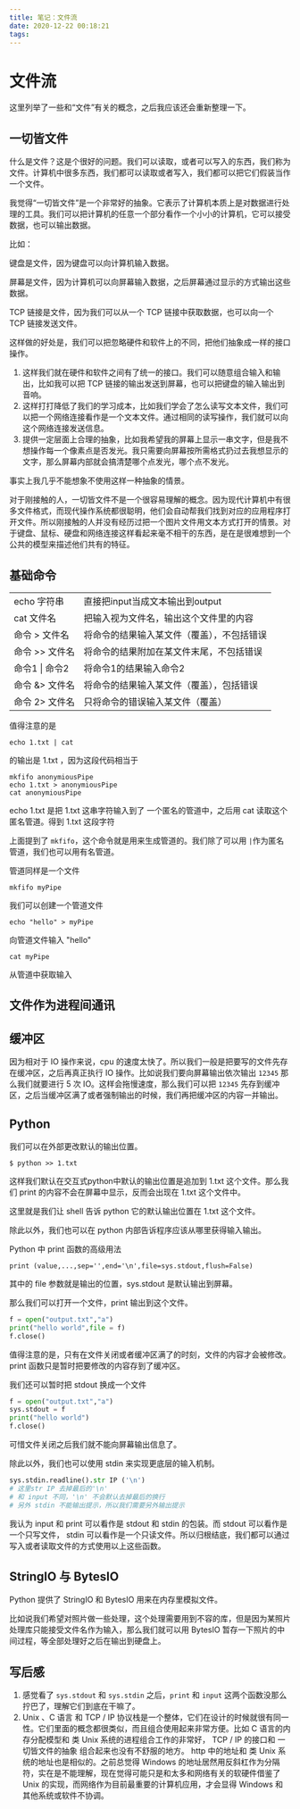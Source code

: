 ```yaml
---
title: 笔记：文件流
date: 2020-12-22 00:18:21
tags:
---
```


#  文件流

这里列举了一些和“文件”有关的概念，之后我应该还会重新整理一下。

## 一切皆文件

什么是文件？这是个很好的问题。我们可以读取，或者可以写入的东西，我们称为文件。计算机中很多东西，我们都可以读取或者写入，我们都可以把它们假装当作一个文件。



我觉得“一切皆文件”是一个非常好的抽象。它表示了计算机本质上是对数据进行处理的工具。我们可以把计算机的任意一个部分看作一个小小的计算机，它可以接受数据，也可以输出数据。



比如：

键盘是文件，因为键盘可以向计算机输入数据。

屏幕是文件，因为计算机可以向屏幕输入数据，之后屏幕通过显示的方式输出这些数据。

 TCP 链接是文件，因为我们可以从一个 TCP 链接中获取数据，也可以向一个 TCP 链接发送文件。



这样做的好处是，我们可以把忽略硬件和软件上的不同，把他们抽象成一样的接口操作。



1. 这样我们就在硬件和软件之间有了统一的接口。我们可以随意组合输入和输出，比如我可以把 TCP 链接的输出发送到屏幕，也可以把键盘的输入输出到音响。
2. 这样打打降低了我们的学习成本，比如我们学会了怎么读写文本文件，我们可以把一个网络连接看作是一个文本文件。通过相同的读写操作，我们就可以向这个网络连接发送信息。
3. 提供一定层面上合理的抽象，比如我希望我的屏幕上显示一串文字，但是我不想操作每一个像素点是否发光。我只需要向屏幕按所需格式扔过去我想显示的文字，那么屏幕内部就会搞清楚哪个点发光，哪个点不发光。

事实上我几乎不能想象不使用这样一种抽象的情景。



对于刚接触的人，一切皆文件不是一个很容易理解的概念。因为现代计算机中有很多文件格式，而现代操作系统都很聪明，他们会自动帮我们找到对应的应用程序打开文件。所以刚接触的人并没有经历过把一个图片文件用文本方式打开的情景。对于键盘、鼠标、硬盘和网络连接这样看起来毫不相干的东西，是在是很难想到一个公共的模型来描述他们共有的特征。



## 基础命令

|                |                                            |
| -------------- | ------------------------------------------ |
| echo 字符串    | 直接把input当成文本输出到output            |
| cat 文件名     | 把输入视为文件名，输出这个文件里的内容     |
| 命令 > 文件名  | 将命令的结果输入某文件（覆盖），不包括错误 |
| 命令 >> 文件名 | 将命令的结果附加在某文件末尾，不包括错误   |
| 命令1 \| 命令2 | 将命令1的结果输入命令2                     |
| 命令 &> 文件名 | 将命令的结果输入某文件（覆盖），包括错误   |
| 命令 2> 文件名 | 只将命令的错误输入某文件（覆盖）           |

值得注意的是

```shell
echo 1.txt | cat
```

的输出是 1.txt ，因为这段代码相当于

```shell
mkfifo anonymiousPipe
echo 1.txt > anonymiousPipe
cat anonymiousPipe
```

echo 1.txt 是把 1.txt 这串字符输入到了 一个匿名的管道中，之后用 cat 读取这个匿名管道。得到 1.txt 这段字符



上面提到了 `mkfifo`，这个命令就是用来生成管道的。我们除了可以用 `|`作为匿名管道，我们也可以用有名管道。

管道同样是一个文件

```shell
mkfifo myPipe
```

我们可以创建一个管道文件

```shell
echo "hello" > myPipe
```

向管道文件输入 "hello"

```shell
cat myPipe
```

从管道中获取输入



## 文件作为进程间通讯



## 缓冲区

因为相对于 IO 操作来说，cpu 的速度太快了。所以我们一般是把要写的文件先存在缓冲区，之后再真正执行 IO 操作。比如说我们要向屏幕输出依次输出 `12345` 那么我们就要进行 5 次 IO。这样会拖慢速度，那么我们可以把 `12345` 先存到缓冲区，之后当缓冲区满了或者强制输出的时候，我们再把缓冲区的内容一并输出。



## Python

我们可以在外部更改默认的输出位置。

```shell
$ python >> 1.txt
```

这样我们默认在交互式python中默认的输出位置是追加到 1.txt 这个文件。那么我们 print 的内容不会在屏幕中显示，反而会出现在 1.txt 这个文件中。

这里就是我们让 shell 告诉 python 它的默认输出位置在 1.txt 这个文件。



除此以外，我们也可以在 python 内部告诉程序应该从哪里获得输入输出。



Python 中 print 函数的高级用法

```
print (value,...,sep='',end='\n',file=sys.stdout,flush=False)
```

其中的 file 参数就是输出的位置，sys.stdout 是默认输出到屏幕。

那么我们可以打开一个文件，print 输出到这个文件。

```python
f = open("output.txt","a")
print("hello world",file = f)
f.close()
```

值得注意的是，只有在文件关闭或者缓冲区满了的时刻，文件的内容才会被修改。print 函数只是暂时把要修改的内容存到了缓冲区。

我们还可以暂时把 stdout 换成一个文件

```python
f = open("output.txt","a")
sys.stdout = f
print("hello world")
f.close()
```

可惜文件关闭之后我们就不能向屏幕输出信息了。



除此以外，我们也可以使用 stdin 来实现更底层的输入机制。

```python
sys.stdin.readline().str IP ('\n') 
# 这里str IP 去掉最后的'\n'
# 和 input 不同，'\n' 不会默认去掉最后的换行
# 另外 stdin 不能输出提示，所以我们需要另外输出提示
```



我认为 input 和 print 可以看作是 stdout 和 stdin 的包装。而 stdout 可以看作是一个只写文件， stdin 可以看作是一个只读文件。所以归根结底，我们都可以通过写入或者读取文件的方式使用以上这些函数。



## StringIO 与 BytesIO

Python 提供了 StringIO 和 BytesIO 用来在内存里模拟文件。

比如说我们希望对照片做一些处理，这个处理需要用到不容的库，但是因为某照片处理库只能接受文件名作为输入，那么我们就可以用 BytesIO 暂存一下照片的中间过程，等全部处理好之后在输出到硬盘上。



## 写后感

1. 感觉看了 `sys.stdout` 和 `sys.stdin` 之后，`print` 和 `input` 这两个函数没那么拧巴了，理解它们到底在干嘛了。
2. Unix 、C 语言 和 TCP / IP 协议栈是一个整体，它们在设计的时候就很有同一性。它们里面的概念都很类似，而且组合使用起来非常方便。比如 C 语言的内存分配模型和 类 Unix 系统的进程组合工作的非常好， TCP / IP 的接口和 一切皆文件的抽象 组合起来也没有不舒服的地方。 http 中的地址和 类 Unix 系统的地址也是相似的。之前总觉得 Windows 的地址居然用反斜杠作为分隔符，实在是不能理解，现在觉得可能只是和太多和网络有关的软硬件借鉴了 Unix 的实现，而网络作为目前最重要的计算机应用，才会显得 Windows 和其他系统或软件不协调。